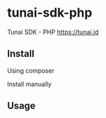 # tunai-sdk-php
Tunai SDK - PHP
https://tunai.id

## Install

Using composer



Install manually


## Usage


